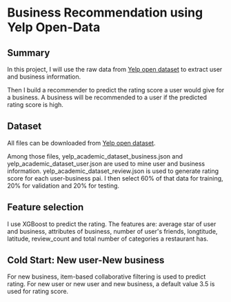 # Business Recommendation using Yelp Open-Data
## Summary
In this project, I will use the raw data from [Yelp open dataset](https://www.yelp.com/dataset) to extract user and business information. 

Then I build a recommender to predict the rating score a user would give for a business. A business will be recommended to a user if the predicted rating score is high.
## Dataset
All files can be downloaded from [Yelp open dataset](https://www.yelp.com/dataset).

Among those files, yelp_academic_dataset_business.json and yelp_academic_dataset_user.json are used to mine user and business information.
yelp_academic_dataset_review.json is used to generate rating score for each user-business pai. I then select 60% of that data for training, 20% for validation and 20% for testing.
## Feature selection
I use XGBoost to predict the rating. The features are: average star of user and business, attributes of business,
number of user's friends, longtitude, latitude, review_count and total number of categories a restaurant has.
## Cold Start: New user-New business
For new business, item-based collaborative filtering is used to predict rating.
For new user or new user and new business, a default value 3.5 is used for rating score.
